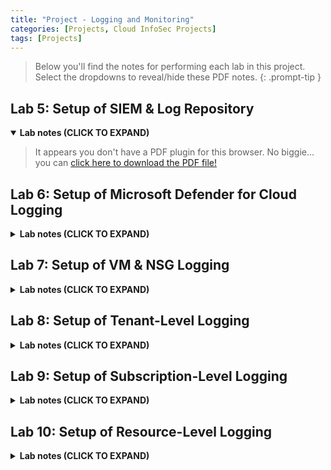 ```yaml
---
title: "Project - Logging and Monitoring"
categories: [Projects, Cloud InfoSec Projects]
tags: [Projects]
---
```

> Below you'll find the notes for performing each lab in this project. Select the dropdowns to reveal/hide these PDF notes.
{: .prompt-tip }

## Lab 5: Setup of SIEM & Log Repository  

<details open>
  <summary>
    <strong>Lab notes (CLICK TO EXPAND)</strong>
  </summary>
  <blockquote>
    <object data="/assets/lab%20notes/lab5.pdf" type="application/pdf" width="100%" height="600px"> 
      <p>It appears you don't have a PDF plugin for this browser.
       No biggie... you can <a href="/assets/lab%20notes/lab5.pdf">click here to download the PDF file!</a></p>  
    </object>
  </blockquote>
</details>

## Lab 6: Setup of Microsoft Defender for Cloud Logging

<details>
  <summary>
    <strong>Lab notes (CLICK TO EXPAND)</strong>
  </summary>
  <blockquote>
    <object data="/assets/lab%20notes/lab6.pdf" type="application/pdf" width="100%" height="600px"> 
      <p>It appears you don't have a PDF plugin for this browser.
       No biggie... you can <a href="/assets/lab%20notes/lab6.pdf">click here to download the PDF file!</a></p>  
    </object>
  </blockquote>
</details>

## Lab 7: Setup of VM & NSG Logging

<details>
  <summary>
    <strong>Lab notes (CLICK TO EXPAND)</strong>
  </summary>
  <blockquote>
    <object data="/assets/lab%20notes/lab7.pdf" type="application/pdf" width="100%" height="600px"> 
      <p>It appears you don't have a PDF plugin for this browser.
       No biggie... you can <a href="/assets/lab%20notes/lab7.pdf">click here to download the PDF file!</a></p>  
    </object>
  </blockquote>
</details>

## Lab 8: Setup of Tenant-Level Logging

<details>
  <summary>
    <strong>Lab notes (CLICK TO EXPAND)</strong>
  </summary>
  <blockquote>
    <object data="/assets/lab%20notes/lab8.pdf" type="application/pdf" width="100%" height="600px"> 
      <p>It appears you don't have a PDF plugin for this browser.
       No biggie... you can <a href="/assets/lab%20notes/lab8.pdf">click here to download the PDF file!</a></p>  
    </object>
  </blockquote>
</details>

## Lab 9: Setup of Subscription-Level Logging

<details>
  <summary>
    <strong>Lab notes (CLICK TO EXPAND)</strong>
  </summary>
  <blockquote>
    <object data="/assets/lab%20notes/lab9.pdf" type="application/pdf" width="100%" height="600px"> 
      <p>It appears you don't have a PDF plugin for this browser.
       No biggie... you can <a href="/assets/lab%20notes/lab9.pdf">click here to download the PDF file!</a></p>  
    </object>
  </blockquote>
</details>

## Lab 10: Setup of Resource-Level Logging

<details>
  <summary>
    <strong>Lab notes (CLICK TO EXPAND)</strong>
  </summary>
  <blockquote>
    <object data="/assets/lab%20notes/lab10.pdf" type="application/pdf" width="100%" height="600px"> 
      <p>It appears you don't have a PDF plugin for this browser.
       No biggie... you can <a href="/assets/lab%20notes/lab10.pdf">click here to download the PDF file!</a></p>  
    </object>
  </blockquote>
</details>
